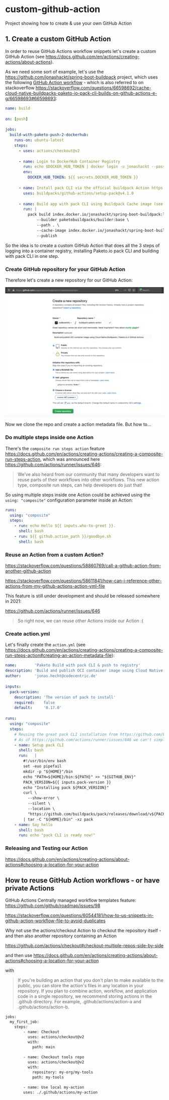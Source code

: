 # custom-github-action
Project showing how to create &amp; use your own GitHub Action


## 1. Create a custom GitHub Action

In order to reuse GitHub Actions workflow snippets let's create a custom GitHub Action (see https://docs.github.com/en/actions/creating-actions/about-actions).

As we need some sort of example, let's use the https://github.com/jonashackt/spring-boot-buildpack project, which uses the following [GitHub Action workflow](https://github.com/jonashackt/spring-boot-buildpack/blob/main/.github/workflows/build.yml) - which is also referred to on stackoverflow https://stackoverflow.com/questions/66598692/cache-cloud-native-buildpacks-paketo-io-pack-cli-builds-on-github-actions-e-g/66598693#66598693:

```yaml
name: build

on: [push]

jobs:
  build-with-paketo-push-2-dockerhub:
    runs-on: ubuntu-latest
    steps:
      - uses: actions/checkout@v2

      - name: Login to DockerHub Container Registry
        run: echo $DOCKER_HUB_TOKEN | docker login -u jonashackt --password-stdin
        env:
          DOCKER_HUB_TOKEN: ${{ secrets.DOCKER_HUB_TOKEN }}

      - name: Install pack CLI via the official buildpack Action https://github.com/buildpacks/github-actions#setup-pack-cli-action
        uses: buildpacks/github-actions/setup-pack@v4.1.0

      - name: Build app with pack CLI using Buildpack Cache image (see https://buildpacks.io/docs/app-developer-guide/using-cache-image/) & publish to Docker Hub
        run: |
          pack build index.docker.io/jonashackt/spring-boot-buildpack:latest \
              --builder paketobuildpacks/builder:base \
              --path . \
              --cache-image index.docker.io/jonashackt/spring-boot-buildpack-paketo-cache-image:latest \
              --publish
```

So the idea is to create a custom GitHub Action that does all the 3 steps of logging into a container registry, installing Paketo.io pack CLI and building with pack CLI in one step.


### Create GitHub repository for your GitHub Action

Therefore let's create a new repository for our GitHub Action:

![create-github-repository](screenshots/create-github-repository.png)

Now we clone the repo and create a action metadata file. But how to...


### Do multiple steps inside one Action

There's the `composite run steps action` feature https://docs.github.com/en/actions/creating-actions/creating-a-composite-run-steps-action, which was announced here https://github.com/actions/runner/issues/646:

> We’ve also heard from our community that many developers want to reuse parts of their workflows into other workflows. This new action type, composite run steps, can help developers do just that!

So using multiple steps inside one Action could be achieved using the `using: "composite"` configuration parameter inside an Action:

```yaml
runs:
  using: "composite"
  steps:
    - run: echo Hello ${{ inputs.who-to-greet }}.
      shell: bash
    - run: ${{ github.action_path }}/goodbye.sh
      shell: bash
```


### Reuse an Action from a custom Action?

https://stackoverflow.com/questions/58860769/call-a-github-action-from-another-github-action

https://stackoverflow.com/questions/58611841/how-can-i-reference-other-actions-from-my-github-actions-action-yml-file

This feature is still under development and should be released somewhere in 2021:

https://github.com/actions/runner/issues/646

> So right now, we can reuse other Actions inside our Action :(


### Create action.yml

Let's finally create the `action.yml` (see https://docs.github.com/en/actions/creating-actions/creating-a-composite-run-steps-action#creating-an-action-metadata-file):

```yaml
name:        'Paketo Build with pack CLI & push to registry'
description: 'Build and publish OCI container image using Cloud Native Buildpacks / Paketo.io in GitHub Actions'
author:      'jonas.hecht@codecentric.de'

inputs:
  pack-version:
    description: 'The version of pack to install'
    required:    false
    default:     '0.17.0'

runs:
  using: "composite"
  steps:
    # Reusing the great pack CLI installation from https://github.com/buildpacks/github-actions/blob/main/setup-pack/action.yml
    # As of https://github.com/actions/runner/issues/646 we can't simply reuse the Action, but if thats possible, we should do it :)
    - name: Setup pack CLI
      shell: bash
      run:   |
        #!/usr/bin/env bash
        set -euo pipefail
        mkdir -p "${HOME}"/bin
        echo "PATH=${HOME}/bin:${PATH}" >> "${GITHUB_ENV}"
        PACK_VERSION=${{ inputs.pack-version }}
        echo "Installing pack ${PACK_VERSION}"
        curl \
          --show-error \
          --silent \
          --location \
          "https://github.com/buildpacks/pack/releases/download/v${PACK_VERSION}/pack-v${PACK_VERSION}-linux.tgz" \
        | tar -C "${HOME}/bin" -xz pack
    - name: Say hello
      shell: bash
      run: echo "pack CLI is ready now!"
```

### Releasing and Testing our Action 

https://docs.github.com/en/actions/creating-actions/about-actions#choosing-a-location-for-your-action












## How to reuse GitHub Action workflows - or have private Actions

GitHub Actions Centrally managed workflow templates feature: https://github.com/github/roadmap/issues/98

https://stackoverflow.com/questions/60544181/how-to-us-snippets-in-github-action-workflow-file-to-avoid-duplicates

Why not use the actions/checkout Action to checkout the repository itself - and then also another repository containing an Action

https://github.com/actions/checkout#checkout-multiple-repos-side-by-side


and then use https://docs.github.com/en/actions/creating-actions/about-actions#choosing-a-location-for-your-action

with

> If you're building an action that you don't plan to make available to the public, you can store the action's files in any location in your repository. If you plan to combine action, workflow, and application code in a single repository, we recommend storing actions in the .github directory. For example, .github/actions/action-a and .github/actions/action-b.

```
jobs:
  my_first_job:
    steps:
		- name: Checkout
		  uses: actions/checkout@v2
		  with:
		    path: main

		- name: Checkout tools repo
		  uses: actions/checkout@v2
		  with:
		    repository: my-org/my-tools
		    path: my-tools

		- name: Use local my-action
		uses: ./.github/actions/my-action

```
